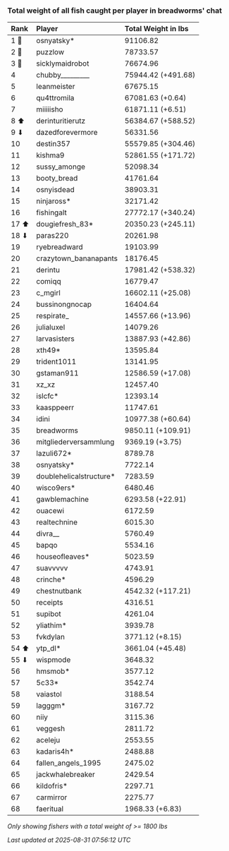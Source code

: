 ### Total weight of all fish caught per player in breadworms' chat

| Rank  | Player                  | Total Weight in lbs |
|:------|:------------------------|:--------------------|
| 1 🥇  | osnyatsky*              | 91106.82            |
| 2 🥈  | puzzlow                 | 78733.57            |
| 3 🥉  | sicklymaidrobot         | 76674.96            |
| 4     | chubby_________         | 75944.42 (+491.68)  |
| 5     | leanmeister             | 67675.15            |
| 6     | qu4ttromila             | 67081.63 (+0.64)    |
| 7     | miiiiisho               | 61871.11 (+6.51)    |
| 8 ⬆   | derinturitierutz        | 56384.67 (+588.52)  |
| 9 ⬇   | dazedforevermore        | 56331.56            |
| 10    | destin357               | 55579.85 (+304.46)  |
| 11    | kishma9                 | 52861.55 (+171.72)  |
| 12    | sussy_amonge            | 52098.34            |
| 13    | booty_bread             | 41761.64            |
| 14    | osnyisdead              | 38903.31            |
| 15    | ninjaross*              | 32171.42            |
| 16    | fishingalt              | 27772.17 (+340.24)  |
| 17 ⬆  | dougiefresh_83*         | 20350.23 (+245.11)  |
| 18 ⬇  | paras220                | 20261.98            |
| 19    | ryebreadward            | 19103.99            |
| 20    | crazytown_bananapants   | 18176.45            |
| 21    | derintu                 | 17981.42 (+538.32)  |
| 22    | comiqq                  | 16779.47            |
| 23    | c_mgirl                 | 16602.11 (+25.08)   |
| 24    | bussinongnocap          | 16404.64            |
| 25    | respirate_              | 14557.66 (+13.96)   |
| 26    | julialuxel              | 14079.26            |
| 27    | larvasisters            | 13887.93 (+42.86)   |
| 28    | xth49*                  | 13595.84            |
| 29    | trident1011             | 13141.95            |
| 30    | gstaman911              | 12586.59 (+17.08)   |
| 31    | xz_xz                   | 12457.40            |
| 32    | islcfc*                 | 12393.14            |
| 33    | kaasppeerr              | 11747.61            |
| 34    | idini                   | 10977.38 (+60.64)   |
| 35    | breadworms              | 9850.11 (+109.91)   |
| 36    | mitgliederversammlung   | 9369.19 (+3.75)     |
| 37    | lazuli672*              | 8789.78             |
| 38    | osnyatsky*              | 7722.14             |
| 39    | doublehelicalstructure* | 7283.59             |
| 40    | wisco9ers*              | 6480.46             |
| 41    | gawblemachine           | 6293.58 (+22.91)    |
| 42    | ouacewi                 | 6172.59             |
| 43    | realtechnine            | 6015.30             |
| 44    | divra__                 | 5760.49             |
| 45    | bapqo                   | 5534.16             |
| 46    | houseofleaves*          | 5023.59             |
| 47    | suavvvvv                | 4743.91             |
| 48    | crinche*                | 4596.29             |
| 49    | chestnutbank            | 4542.32 (+117.21)   |
| 50    | receipts                | 4316.51             |
| 51    | supibot                 | 4261.04             |
| 52    | yliathim*               | 3939.78             |
| 53    | fvkdylan                | 3771.12 (+8.15)     |
| 54 ⬆  | ytp_dl*                 | 3661.04 (+45.48)    |
| 55 ⬇  | wispmode                | 3648.32             |
| 56    | hmsmob*                 | 3577.12             |
| 57    | 5c33*                   | 3542.74             |
| 58    | vaiastol                | 3188.54             |
| 59    | lagggm*                 | 3167.72             |
| 60    | niiy                    | 3115.36             |
| 61    | veggesh                 | 2811.72             |
| 62    | aceleju                 | 2553.55             |
| 63    | kadaris4h*              | 2488.88             |
| 64    | fallen_angels_1995      | 2475.02             |
| 65    | jackwhalebreaker        | 2429.54             |
| 66    | kildofris*              | 2297.71             |
| 67    | carmirror               | 2275.77             |
| 68    | faeritual               | 1968.33 (+6.83)     |

_Only showing fishers with a total weight of >= 1800 lbs_

_Last updated at 2025-08-31 07:56:12 UTC_